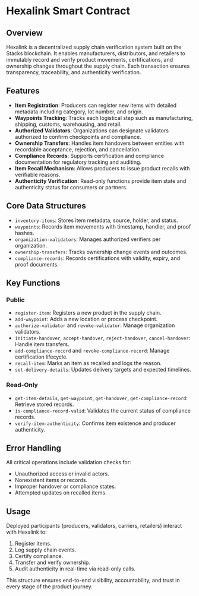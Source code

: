 # Hexalink Smart Contract

## Overview

Hexalink is a decentralized supply chain verification system built on the Stacks blockchain. It enables manufacturers, distributors, and retailers to immutably record and verify product movements, certifications, and ownership changes throughout the supply chain. Each transaction ensures transparency, traceability, and authenticity verification.

## Features

* **Item Registration**: Producers can register new items with detailed metadata including category, lot number, and origin.
* **Waypoints Tracking**: Tracks each logistical step such as manufacturing, shipping, customs, warehousing, and retail.
* **Authorized Validators**: Organizations can designate validators authorized to confirm checkpoints and compliance.
* **Ownership Transfers**: Handles item handovers between entities with recordable acceptance, rejection, and cancellation.
* **Compliance Records**: Supports certification and compliance documentation for regulatory tracking and auditing.
* **Item Recall Mechanism**: Allows producers to issue product recalls with verifiable reasons.
* **Authenticity Verification**: Read-only functions provide item state and authenticity status for consumers or partners.

## Core Data Structures

* `inventory-items`: Stores item metadata, source, holder, and status.
* `waypoints`: Records item movements with timestamp, handler, and proof hashes.
* `organization-validators`: Manages authorized verifiers per organization.
* `ownership-transfers`: Tracks ownership change events and outcomes.
* `compliance-records`: Records certifications with validity, expiry, and proof documents.

## Key Functions

### Public

* `register-item`: Registers a new product in the supply chain.
* `add-waypoint`: Adds a new location or process checkpoint.
* `authorize-validator` and `revoke-validator`: Manage organization validators.
* `initiate-handover`, `accept-handover`, `reject-handover`, `cancel-handover`: Handle item transfers.
* `add-compliance-record` and `revoke-compliance-record`: Manage certification lifecycle.
* `recall-item`: Marks an item as recalled and logs the reason.
* `set-delivery-details`: Updates delivery targets and expected timelines.

### Read-Only

* `get-item-details`, `get-waypoint`, `get-handover`, `get-compliance-record`: Retrieve stored records.
* `is-compliance-record-valid`: Validates the current status of compliance records.
* `verify-item-authenticity`: Confirms item existence and producer authenticity.

## Error Handling

All critical operations include validation checks for:

* Unauthorized access or invalid actors.
* Nonexistent items or records.
* Improper handover or compliance states.
* Attempted updates on recalled items.

## Usage

Deployed participants (producers, validators, carriers, retailers) interact with Hexalink to:

1. Register items.
2. Log supply chain events.
3. Certify compliance.
4. Transfer and verify ownership.
5. Audit authenticity in real-time via read-only calls.

This structure ensures end-to-end visibility, accountability, and trust in every stage of the product journey.

